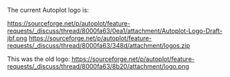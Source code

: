 The current Autoplot logo is:

<https://sourceforge.net/p/autoplot/feature-requests/_discuss/thread/8000fa63/0ea1/attachment/Autoplot-Logo-Draft-jbf.png>
<https://sourceforge.net/p/autoplot/feature-requests/_discuss/thread/8000fa63/348d/attachment/logos.zip>

This was the old logo:
<https://sourceforge.net/p/autoplot/feature-requests/_discuss/thread/8000fa63/8b20/attachment/logo.png>
